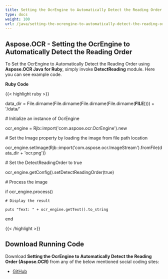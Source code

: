 ```yaml
---
title: Setting the OcrEngine to Automatically Detect the Reading Order in Ruby
type: docs
weight: 100
url: /java/setting-the-ocrengine-to-automatically-detect-the-reading-order-in-ruby/
---
```


## **Aspose.OCR - Setting the OcrEngine to Automatically Detect the Reading Order**
To Set the OcrEngine to Automatically Detect the Reading Order using **Aspose.OCR Java for Ruby**, simply invoke **DetectReading** module. Here you can see example code.

**Ruby Code**

{{< highlight ruby >}}

 data_dir = File.dirname(File.dirname(File.dirname(File.dirname(__FILE__)))) + '/data/'



\# Initialize an instance of OcrEngine

ocr_engine = Rjb::import('com.aspose.ocr.OcrEngine').new

\# Set the Image property by loading the image from file path location

ocr_engine.setImage(Rjb::import('com.aspose.ocr.ImageStream').fromFile(data_dir + 'ocr.png'))

\# Set the DetectReadingOrder to true

ocr_engine.getConfig().setDetectReadingOrder(true)

\# Process the image

if ocr_engine.process()

    # Display the result

    puts "Text: " + ocr_engine.getText().to_string

end

{{< /highlight >}}
## **Download Running Code**
Download **Setting the OcrEngine to Automatically Detect the Reading Order (Aspose.OCR)** from any of the below mentioned social coding sites:

- [GitHub](https://github.com/aspose-ocr/Aspose.OCR-for-Java/blob/master/Plugins/Aspose_OCR_Java_for_Ruby/lib/asposeocrjava/OCR/detectreading.rb)

